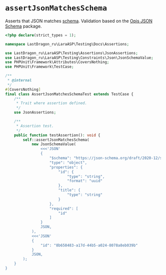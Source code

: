 # `assertJsonMatchesSchema`

Asserts that JSON matches [schema](https://json-schema.org/). Validation based on the [Opis JSON Schema](https://github.com/opis/json-schema) package.

[include:example]: ./AssertJsonMatchesSchemaTest.php
[//]: # (start: 14b834083ec3dd5506e9e3f58f85f8497006137d303059f7d38fc3728bccbd4f)
[//]: # (warning: Generated automatically. Do not edit.)

```php
<?php declare(strict_types = 1);

namespace LastDragon_ru\LaraASP\Testing\Docs\Assertions;

use LastDragon_ru\LaraASP\Testing\Assertions\JsonAssertions;
use LastDragon_ru\LaraASP\Testing\Constraints\Json\JsonSchemaValue;
use PHPUnit\Framework\Attributes\CoversNothing;
use PHPUnit\Framework\TestCase;

/**
 * @internal
 */
#[CoversNothing]
final class AssertJsonMatchesSchemaTest extends TestCase {
    /**
     * Trait where assertion defined.
     */
    use JsonAssertions;

    /**
     * Assertion test.
     */
    public function testAssertion(): void {
        self::assertJsonMatchesSchema(
            new JsonSchemaValue(
                <<<'JSON'
                {
                    "$schema": "https://json-schema.org/draft/2020-12/schema",
                    "type": "object",
                    "properties": {
                        "id": {
                            "type": "string",
                            "format": "uuid"
                        },
                        "title": {
                            "type": "string"
                        }
                    },
                    "required": [
                        "id"
                    ]
                }
                JSON,
            ),
            <<<'JSON'
            {
                "id": "8b658483-a17d-44b5-a024-8078a8eb039b"
            }
            JSON,
        );
    }
}
```

[//]: # (end: 14b834083ec3dd5506e9e3f58f85f8497006137d303059f7d38fc3728bccbd4f)
